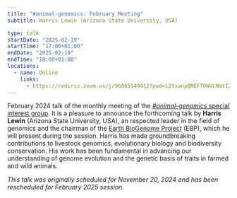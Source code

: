 ```yaml
---
title: "#animal-genomics: February Meeting"
subtitle: Harris Lewin (Arizona State University, USA)

type: talk
startDate: "2025-02-19"
startTime: "17:00+01:00"
endDate: "2025-02-19"
endTime: "18:00+01:00"
locations:
  - name: Online
    links:
      - https://rediris.zoom.us/j/96065549412?pwd=L2txanpQMEFTOWVLNmtIZyt6M3NnUT09
---
```


February 2024 talk of the monthly meeting of the [_#animal-genomics_ special interest group](/special-interest-groups/animal-genomics).
It is a pleasure to announce the forthcoming talk by **Harris Lewin** (Arizona State University, USA), an respected leader in the field of genomics and the chairman of the [Earth BioGenome Project](https://www.earthbiogenome.org/) (EBP), which he will present during the session. Harris has made groundbreaking contributions to livestock genomics, evolutionary biology and biodiversity conservation. His work has been fundamental in advancing our understanding of genome evolution and the genetic basis of traits in farmed and wild animals.

_This talk was originally scheduled for November 20, 2024 and has been rescheduled for February 2025 session._
